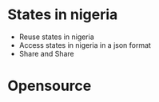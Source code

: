# States in nigeria 

- Reuse states in nigeria
- Access states in nigeria in a json format
- Share and Share



# Opensource